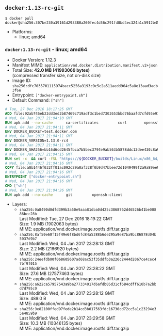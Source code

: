 ## `docker:1.13-rc-git`

```console
$ docker pull docker@sha256:307be230a39161d293380a260fec4d56c291fd0bd4ec324a1c5912b45553da36
```

-	Platforms:
	-	linux; amd64

### `docker:1.13-rc-git` - linux; amd64

-	Docker Version: 1.12.3
-	Manifest MIME: `application/vnd.docker.distribution.manifest.v2+json`
-	Total Size: **42.0 MB (41993069 bytes)**  
	(compressed transfer size, not on-disk size)
-	Image ID: `sha256:dfc7035701115974bacc5256a3193c9c5c2a511aedd964c5a8e13aad3adb3f6e`
-	Entrypoint: `["docker-entrypoint.sh"]`
-	Default Command: `["sh"]`

```dockerfile
# Tue, 27 Dec 2016 18:17:25 GMT
ADD file:92ab746eb22dd3ed2b87469c719adf3c1bed7302653bbd76baafd7cfd95e911e in / 
# Wed, 04 Jan 2017 21:04:10 GMT
RUN apk add --no-cache 		ca-certificates 		curl 		openssl
# Wed, 04 Jan 2017 21:04:11 GMT
ENV DOCKER_BUCKET=test.docker.com
# Wed, 04 Jan 2017 21:04:11 GMT
ENV DOCKER_VERSION=1.13.0-rc4
# Wed, 04 Jan 2017 21:04:11 GMT
ENV DOCKER_SHA256=bb16d6cd2645fbca7b5bec3794e9ab563b5878ddc13dee430c8a91dde7c4ef86
# Wed, 04 Jan 2017 21:04:15 GMT
RUN set -x 	&& curl -fSL "https://${DOCKER_BUCKET}/builds/Linux/x86_64/docker-${DOCKER_VERSION}.tgz" -o docker.tgz 	&& echo "${DOCKER_SHA256} *docker.tgz" | sha256sum -c - 	&& tar -xzvf docker.tgz 	&& mv docker/* /usr/local/bin/ 	&& rmdir docker 	&& rm docker.tgz 	&& docker -v
# Wed, 04 Jan 2017 21:04:16 GMT
COPY file:a8b1446f032ff01ac092c29a0af328f0b9d47bbee72d1049499f2a9a89ee988a in /usr/local/bin/ 
# Wed, 04 Jan 2017 21:04:16 GMT
ENTRYPOINT ["docker-entrypoint.sh"]
# Wed, 04 Jan 2017 21:04:16 GMT
CMD ["sh"]
# Wed, 04 Jan 2017 21:04:26 GMT
RUN apk add --no-cache 		git 		openssh-client
```

-	Layers:
	-	`sha256:0a8490d0dfd399b3a50e9aaa81dba0d425c3868762d46526b41be00886bcc28b`  
		Last Modified: Tue, 27 Dec 2016 18:19:22 GMT  
		Size: 1.9 MB (1902063 bytes)  
		MIME: application/vnd.docker.image.rootfs.diff.tar.gzip
	-	`sha256:8af50e60f15f49e6f8bd6fd84a5388b6de295a9e87ba9bc86878d04b5037d9b7`  
		Last Modified: Wed, 04 Jan 2017 23:28:13 GMT  
		Size: 2.2 MB (2166920 bytes)  
		MIME: application/vnd.docker.image.rootfs.diff.tar.gzip
	-	`sha256:24eefdb00f068605607ad68ac53f35ddfb3a226c2444d2067ce4cec47bf9f015`  
		Last Modified: Wed, 04 Jan 2017 23:28:22 GMT  
		Size: 27.6 MB (27577463 bytes)  
		MIME: application/vnd.docker.image.rootfs.diff.tar.gzip
	-	`sha256:a622ca57957543a9ba277334017d6afdb05d31cf684cdff610b7a2bbd7d795c0`  
		Last Modified: Wed, 04 Jan 2017 23:28:12 GMT  
		Size: 488.0 B  
		MIME: application/vnd.docker.image.rootfs.diff.tar.gzip
	-	`sha256:9e82100ffed97fede2b14cd3b017563fdc16730cd72cc5a1c23294e35e4859b9`  
		Last Modified: Wed, 04 Jan 2017 23:29:58 GMT  
		Size: 10.3 MB (10346135 bytes)  
		MIME: application/vnd.docker.image.rootfs.diff.tar.gzip

